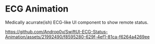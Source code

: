 
# ECG Animation
Medically acurrate(ish) ECG-like UI component to show remote status.



https://github.com/Androp0v/SwiftUI-ECG-Status-Animation/assets/21992490/f8595280-629f-4ef1-81ca-f6264a4269ee

